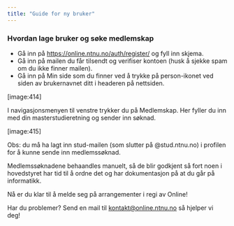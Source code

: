 ```yaml
---
title: "Guide for ny bruker"
---
```


### Hvordan lage bruker og søke medlemskap

- Gå inn på https://online.ntnu.no/auth/register/ og fyll inn skjema. 
- Gå inn på mailen du får tilsendt og verifiser kontoen (husk å sjekke spam om du ikke finner mailen). 
- Gå inn på Min side som du finner ved å trykke på person-ikonet ved siden av brukernavnet ditt i headeren på nettsiden. 

[image:414]

I navigasjonsmenyen til venstre trykker du på Medlemskap. Her fyller du inn med din masterstudieretning og sender inn søknad. 

[image:415]

Obs: du må ha lagt inn stud-mailen (som slutter på @stud.ntnu.no) i profilen for å kunne sende inn medlemssøknad.

Medlemssøknadene behaandles manuelt, så de blir godkjent så fort noen i hovedstyret har tid til å ordne det og har dokumentasjon på at du går på informatikk.

Nå er du klar til å melde seg på arrangementer i regi av Online!

Har du problemer? Send en mail til kontakt@online.ntnu.no så hjelper vi deg!